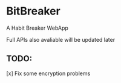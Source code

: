 # BitBreaker
A Habit Breaker WebApp

Full APIs also avaliable will be updated later

## TODO:
[x] Fix some encryption problems
